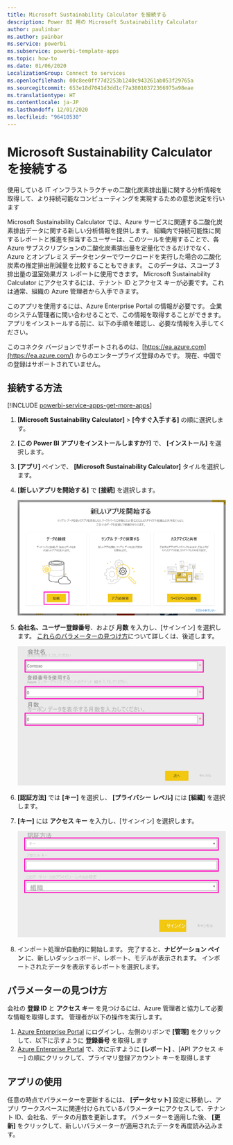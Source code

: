 ```yaml
---
title: Microsoft Sustainability Calculator を接続する
description: Power BI 用の Microsoft Sustainability Calculator
author: paulinbar
ms.author: painbar
ms.service: powerbi
ms.subservice: powerbi-template-apps
ms.topic: how-to
ms.date: 01/06/2020
LocalizationGroup: Connect to services
ms.openlocfilehash: 00c8ee0ff77d2253b1240c943261ab053f29765a
ms.sourcegitcommit: 653e18d7041d3dd1cf7a38010372366975a98eae
ms.translationtype: HT
ms.contentlocale: ja-JP
ms.lasthandoff: 12/01/2020
ms.locfileid: "96410530"
---
```

# <a name="connect-the-microsoft-sustainability-calculator"></a>Microsoft Sustainability Calculator を接続する
使用している IT インフラストラクチャの二酸化炭素排出量に関する分析情報を取得して、より持続可能なコンピューティングを実現するための意思決定を行います

Microsoft Sustainability Calculator では、Azure サービスに関連する二酸化炭素排出データに関する新しい分析情報を提供します。 組織内で持続可能性に関するレポートと推進を担当するユーザーは、このツールを使用することで、各 Azure サブスクリプションの二酸化炭素排出量を定量化できるだけでなく、Azure とオンプレミス データセンターでワークロードを実行した場合の二酸化炭素の推定排出削減量を比較することもできます。 このデータは、スコープ 3 排出量の温室効果ガス レポートに使用できます。 Microsoft Sustainability Calculator にアクセスするには、テナント ID とアクセス キーが必要です。これは通常、組織の Azure 管理者から入手できます。

このアプリを使用するには、Azure Enterprise Portal の情報が必要です。 企業のシステム管理者に問い合わせることで、この情報を取得することができます。 アプリをインストールする前に、以下の手順を確認し、必要な情報を入手してください。 

このコネクタ バージョンでサポートされるのは、[https://ea.azure.com](https://ea.azure.com/) からのエンタープライズ登録のみです。 現在、中国での登録はサポートされていません。

## <a name="how-to-connect"></a>接続する方法
[!INCLUDE [powerbi-service-apps-get-more-apps](../includes/powerbi-service-apps-get-more-apps.md)]

1. **[Microsoft Sustainability Calculator]** \> **[今すぐ入手する]** の順に選択します。
1. **[この Power BI アプリをインストールしますか?]** で、 **[インストール]** を選択します。
1. **[アプリ]** ペインで、 **[Microsoft Sustainability Calculator]** タイルを選択します。
1. **[新しいアプリを開始する]** で **[接続]** を選択します。

    ![新しいアプリを開始する](media/service-connect-to-zendesk/power-bi-new-app-connect-get-started.png)

1. **会社名、ユーザー登録番号**、および **月数** を入力し、[サインイン] を選択します。 [これらのパラメーターの見つけ方](#finding-parameters)について詳しくは、後述します。

    ![会社の登録](media/service-connect-to-microsoft-sustainability-calculator/company-enrollment.png)

1. **[認証方法]** では **[キー]** を選択し、 **[プライバシー レベル]** には **[組織]** を選択します。
1. **[キー]** には **アクセス キー** を入力し、[サインイン] を選択します。

    ![アクセス キーの入力](media/service-connect-to-microsoft-sustainability-calculator/access-key-entry.png)

1. インポート処理が自動的に開始します。 完了すると、**ナビゲーション ペイン** に、新しいダッシュボード、レポート、モデルが表示されます。 インポートされたデータを表示するレポートを選択します。

## <a name="finding-parameters"></a>パラメーターの見つけ方

会社の **登録 ID** と **アクセス キー** を見つけるには、Azure 管理者と協力して必要な情報を取得します。 管理者が以下の操作を実行します。

1. [Azure Enterprise Portal](https://ea.azure.com) にログインし、左側のリボンで **[管理]** をクリックして、以下に示すように **登録番号** を取得します
2. [Azure Enterprise Portal](https://ea.azure.com) で、次に示すように **[レポート]** 、[API アクセス キー] の順にクリックして、プライマリ登録アカウント キーを取得します

## <a name="using-the-app"></a>アプリの使用

任意の時点でパラメーターを更新するには、 **[データセット]** 設定に移動し、アプリ ワークスペースに関連付けられているパラメーターにアクセスして、テナント ID、会社名、データの月数を更新します。 パラメーターを適用した後、 **[更新]** をクリックして、新しいパラメーターが適用されたデータを再度読み込みます。